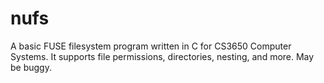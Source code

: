 # nufs
A basic FUSE filesystem program written in C for CS3650 Computer Systems. It supports file permissions, directories, nesting, and more. May be buggy.
